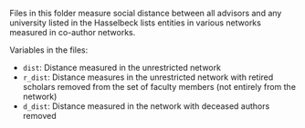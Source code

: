 Files in this folder measure social distance between all advisors and any university listed in the Hasselbeck lists entities in various networks measured in co-author networks.

Variables in the files:
* `dist`: Distance measured in the unrestricted network
* `r_dist`: Distance measures in the unrestricted network with retired scholars removed from the set of faculty members (not entirely from the network)
* `d_dist`: Distance measured in the network with deceased authors removed
